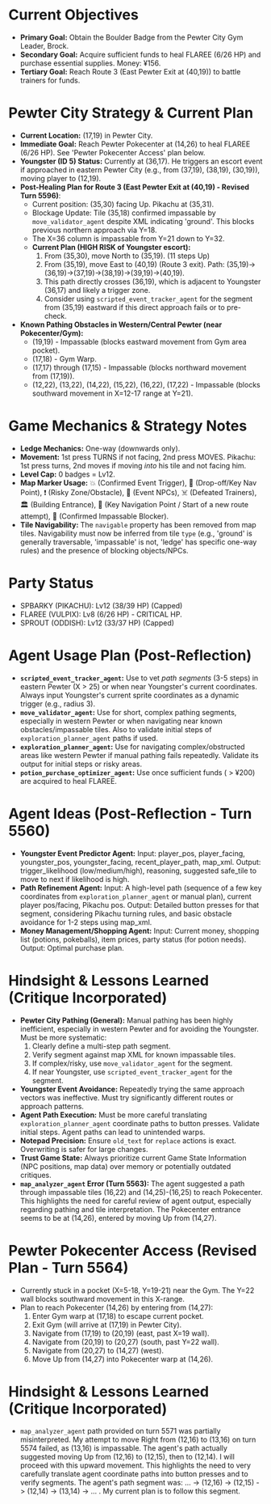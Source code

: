 # Current Objectives
*   **Primary Goal:** Obtain the Boulder Badge from the Pewter City Gym Leader, Brock.
*   **Secondary Goal:** Acquire sufficient funds to heal FLAREE (6/26 HP) and purchase essential supplies. Money: ¥156.
*   **Tertiary Goal:** Reach Route 3 (East Pewter Exit at (40,19)) to battle trainers for funds.

# Pewter City Strategy & Current Plan
*   **Current Location:** (17,19) in Pewter City.
*   **Immediate Goal:** Reach Pewter Pokecenter at (14,26) to heal FLAREE (6/26 HP). See 'Pewter Pokecenter Access' plan below.
*   **Youngster (ID 5) Status:** Currently at (36,17). He triggers an escort event if approached in eastern Pewter City (e.g., from (37,19), (38,19), (30,19)), moving player to (12,19).
*   **Post-Healing Plan for Route 3 (East Pewter Exit at (40,19) - Revised Turn 5596)**:
    *   Current position: (35,30) facing Up. Pikachu at (35,31).
    *   Blockage Update: Tile (35,18) confirmed impassable by `move_validator_agent` despite XML indicating 'ground'. This blocks previous northern approach via Y=18.
    *   The X=36 column is impassable from Y=21 down to Y=32.
    *   **Current Plan (HIGH RISK of Youngster escort):**
        1.  From (35,30), move North to (35,19). (11 steps Up)
        2.  From (35,19), move East to (40,19) (Route 3 exit). Path: (35,19)->(36,19)->(37,19)->(38,19)->(39,19)->(40,19).
        3.  This path directly crosses (36,19), which is adjacent to Youngster (36,17) and likely a trigger zone.
        4.  Consider using `scripted_event_tracker_agent` for the segment from (35,19) eastward if this direct approach fails or to pre-check.
*   **Known Pathing Obstacles in Western/Central Pewter (near Pokecenter/Gym):**
    *   (19,19) - Impassable (blocks eastward movement from Gym area pocket).
    *   (17,18) - Gym Warp.
    *   (17,17) through (17,15) - Impassable (blocks northward movement from (17,19)).
    *   (12,22), (13,22), (14,22), (15,22), (16,22), (17,22) - Impassable (blocks southward movement in X=12-17 range at Y=21).

# Game Mechanics & Strategy Notes
*   **Ledge Mechanics:** One-way (downwards only).
*   **Movement:** 1st press TURNS if not facing, 2nd press MOVES. Pikachu: 1st press turns, 2nd moves if moving *into* his tile and not facing him.
*   **Level Cap:** 0 badges = Lv12.
*   **Map Marker Usage:** 💥 (Confirmed Event Trigger), 🎯 (Drop-off/Key Nav Point), ❗ (Risky Zone/Obstacle), 💁 (Event NPCs), ☠️ (Defeated Trainers), 🏛️ (Building Entrance), 📍 (Key Navigation Point / Start of a new route attempt), 🧱 (Confirmed Impassable Blocker).
*   **Tile Navigability:** The `navigable` property has been removed from map tiles. Navigability must now be inferred from tile `type` (e.g., 'ground' is generally traversable, 'impassable' is not, 'ledge' has specific one-way rules) and the presence of blocking objects/NPCs.

# Party Status
*   SPBARKY (PIKACHU): Lv12 (38/39 HP) (Capped)
*   FLAREE (VULPIX): Lv8 (6/26 HP) - CRITICAL HP.
*   SPROUT (ODDISH): Lv12 (33/37 HP) (Capped)

# Agent Usage Plan (Post-Reflection)
*   **`scripted_event_tracker_agent`:** Use to vet *path segments* (3-5 steps) in eastern Pewter (X > 25) or when near Youngster's current coordinates. Always input Youngster's current sprite coordinates as a dynamic trigger (e.g., radius 3).
*   **`move_validator_agent`:** Use for short, complex pathing segments, especially in western Pewter or when navigating near known obstacles/impassable tiles. Also to validate initial steps of `exploration_planner_agent` paths if used.
*   **`exploration_planner_agent`:** Use for navigating complex/obstructed areas like western Pewter if manual pathing fails repeatedly. Validate its output for initial steps or risky areas.
*   **`potion_purchase_optimizer_agent`:** Use once sufficient funds ( > ¥200) are acquired to heal FLAREE.

# Agent Ideas (Post-Reflection - Turn 5560)
*   **Youngster Event Predictor Agent:** Input: player_pos, player_facing, youngster_pos, youngster_facing, recent_player_path, map_xml. Output: trigger_likelihood (low/medium/high), reasoning, suggested safe_tile to move to next if likelihood is high.
*   **Path Refinement Agent:** Input: A high-level path (sequence of a few key coordinates from `exploration_planner_agent` or manual plan), current player pos/facing, Pikachu pos. Output: Detailed button presses for that segment, considering Pikachu turning rules, and basic obstacle avoidance for 1-2 steps using map_xml.
*   **Money Management/Shopping Agent:** Input: Current money, shopping list (potions, pokeballs), item prices, party status (for potion needs). Output: Optimal purchase plan.

# Hindsight & Lessons Learned (Critique Incorporated)
*   **Pewter City Pathing (General):** Manual pathing has been highly inefficient, especially in western Pewter and for avoiding the Youngster. Must be more systematic:
    1.  Clearly define a multi-step path segment.
    2.  Verify segment against map XML for known impassable tiles.
    3.  If complex/risky, use `move_validator_agent` for the segment.
    4.  If near Youngster, use `scripted_event_tracker_agent` for the segment.
*   **Youngster Event Avoidance:** Repeatedly trying the same approach vectors was ineffective. Must try significantly different routes or approach patterns.
*   **Agent Path Execution:** Must be more careful translating `exploration_planner_agent` coordinate paths to button presses. Validate initial steps. Agent paths can lead to unintended warps.
*   **Notepad Precision:** Ensure `old_text` for `replace` actions is exact. Overwriting is safer for large changes.
*   **Trust Game State:** Always prioritize current Game State Information (NPC positions, map data) over memory or potentially outdated critiques.
*   **`map_analyzer_agent` Error (Turn 5563):** The agent suggested a path through impassable tiles (16,22) and (14,25)-(16,25) to reach Pokecenter. This highlights the need for careful review of agent output, especially regarding pathing and tile interpretation. The Pokecenter entrance seems to be at (14,26), entered by moving Up from (14,27).

# Pewter Pokecenter Access (Revised Plan - Turn 5564)
*   Currently stuck in a pocket (X=5-18, Y=19-21) near the Gym. The Y=22 wall blocks southward movement in this X-range.
*   Plan to reach Pokecenter (14,26) by entering from (14,27):
    1.  Enter Gym warp at (17,18) to escape current pocket.
    2.  Exit Gym (will arrive at (17,19) in Pewter City).
    3.  Navigate from (17,19) to (20,19) (east, past X=19 wall).
    4.  Navigate from (20,19) to (20,27) (south, past Y=22 wall).
    5.  Navigate from (20,27) to (14,27) (west).
    6.  Move Up from (14,27) into Pokecenter warp at (14,26).

# Hindsight & Lessons Learned (Critique Incorporated)
*   `map_analyzer_agent` path provided on turn 5571 was partially misinterpreted. My attempt to move Right from (12,16) to (13,16) on turn 5574 failed, as (13,16) is impassable. The agent's path actually suggested moving Up from (12,16) to (12,15), then to (12,14). I will proceed with this upward movement. This highlights the need to very carefully translate agent coordinate paths into button presses and to verify segments. The agent's path segment was: ... -> (12,16) -> (12,15) -> (12,14) -> (13,14) -> ... . My current plan is to follow this segment.